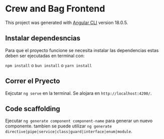 # Crew and Bag Frontend

This project was generated with [Angular CLI](https://github.com/angular/angular-cli) version 18.0.5.

## Instalar dependesncias
Para que el proyecto funcione se necesita instalar las dependencias estas deben ser ejecutadas en terminal con:

`` npm install ``
o
` bun install `
o
` yarn install `

## Correr el Pryecto

Eejcutar `ng serve` en la terminal. Se alojara en `http://localhost:4200/`.

## Code scaffolding

Ejecutar `ng generate component component-name` para generar un nuevo componente. tambien se puede utilizar `ng generate directive|pipe|service|class|guard|interface|enum|module`.

<!-- ## Build

Run `ng build` to build the project. The build artifacts will be stored in the `dist/` directory.

## Running unit tests

Run `ng test` to execute the unit tests via [Karma](https://karma-runner.github.io).

## Running end-to-end tests

Run `ng e2e` to execute the end-to-end tests via a platform of your choice. To use this command, you need to first add a package that implements end-to-end testing capabilities.

## Further help

To get more help on the Angular CLI use `ng help` or go check out the [Angular CLI Overview and Command Reference](https://angular.dev/tools/cli) page. -->
